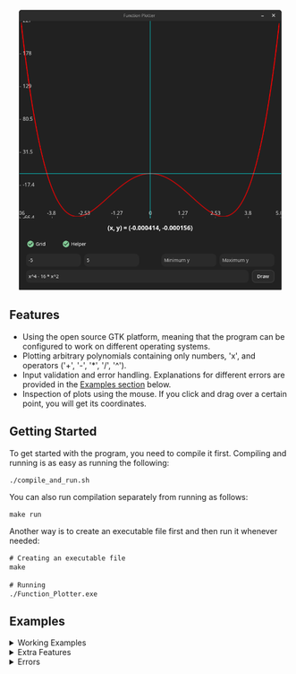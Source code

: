 <p align="center">

  <img height="500" width="auto" src="https://github.com/AhmedYasser5/function_plotter/blob/master/media/plotter.png" alt="Function Plotter">

</p>

## Features

* Using the open source GTK platform, meaning that the program can be configured to work on different operating systems.
* Plotting arbitrary polynomials containing only numbers, 'x', and operators ('+', '-', '*', '/', '^').
* Input validation and error handling. Explanations for different errors are provided in the [Examples section](#examples) below.
* Inspection of plots using the mouse. If you click and drag over a certain point, you will get its coordinates.

## Getting Started

To get started with the program, you need to compile it first. Compiling and running is as easy as running the following:

```shell
./compile_and_run.sh
```

You can also run compilation separately from running as follows:

```shell
make run
```

Another way is to create an executable file first and then run it whenever needed:

```shell
# Creating an executable file
make

# Running
./Function_Plotter.exe
```

## Examples

<details><summary>Working Examples</summary>
<p align="center">

  <img src="https://github.com/AhmedYasser5/function_plotter/blob/master/media/Working_Example1.gif" alt="Working Example 1">
  <br><br>
  <img src="https://github.com/AhmedYasser5/function_plotter/blob/master/media/Working_Example2.gif" alt="Working Example 2">

</p>
</details>

<details><summary>Extra Features</summary>
<p align="center">

  <img src="https://github.com/AhmedYasser5/function_plotter/blob/master/media/Extra_Features1.gif" alt="Extra Features 1">
  <br><br>
  <img src="https://github.com/AhmedYasser5/function_plotter/blob/master/media/Extra_Features2.gif" alt="Extra Features 2">
  <br><br>
  <img src="https://github.com/AhmedYasser5/function_plotter/blob/master/media/Extra_Features3.gif" alt="Extra Features 3">

</p>
</details>

<details><summary>Errors</summary>
<p align="center">

  <img src="https://github.com/AhmedYasser5/function_plotter/blob/master/media/Errors1.gif" alt="Errors 1">
  <br><br>
  <img src="https://github.com/AhmedYasser5/function_plotter/blob/master/media/Errors2.gif" alt="Errors 2">

</p>
</details>

